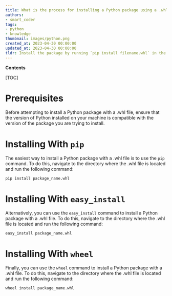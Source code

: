 ```yaml
---
title: What is the process for installing a Python package using a .whl file?
authors:
- smart_coder
tags:
- python
- knowledge
thumbnail: images/python.png
created_at: 2023-04-30 00:00:00
updated_at: 2023-04-30 00:00:00
tldr: Install the package by running `pip install filename.whl` in the command line.
---
```


**Contents**

[TOC]

# Prerequisites

Before attempting to install a Python package with a .whl file, ensure that the version of Python installed on your machine is compatible with the version of the package you are trying to install.

# Installing With `pip`

The easiest way to install a Python package with a .whl file is to use the `pip` command. To do this, navigate to the directory where the .whl file is located and run the following command:

```
pip install package_name.whl
```

# Installing With `easy_install`

Alternatively, you can use the `easy_install` command to install a Python package with a .whl file. To do this, navigate to the directory where the .whl file is located and run the following command:

```
easy_install package_name.whl
```

# Installing With `wheel`

Finally, you can use the `wheel` command to install a Python package with a .whl file. To do this, navigate to the directory where the .whl file is located and run the following command:

```
wheel install package_name.whl
```
